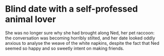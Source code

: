 Blind date with a self-professed animal lover
=============================================She was no longer sure why she had brought along Ned, her pet raccoon: the conversation was becoming horribly stilted, and her date looked oddly anxious to analyse the weave of the white napkins, despite the fact that Ned seemed so happy and so sweetly intent on making friends.